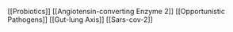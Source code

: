 [[Probiotics]]
[[Angiotensin-converting Enzyme 2]]
[[Opportunistic Pathogens]]
[[Gut-lung Axis]]
[[Sars-cov-2]]
